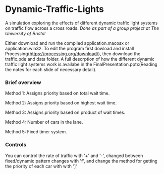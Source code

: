 # Dynamic-Traffic-Lights
A simulation exploring the effects of different dynamic traffic light systems on traffic flow across a cross roads. 
*Done as part of a group project at The University of Bristol*

Either download and run the compiled application.macosx or application.win32. 
To edit the program first dowload and install Processing(https://processing.org/download/), then download the traffic.pde and data folder.
A full descrption of how the different dynamic traffic light systems work is availabe in the FinalPresentation.pptx(Reading the notes for each slide of necessary detail).

### Brief overview

Method 1:
	Assigns priority based on total wait time.

Method 2:
	Assigns priority based on highest wait time.

Method 3:
	Assigns priority based on product of wait times.

Method 4:
	Number of cars in the lane.

Method 5:
	Fixed timer system.

### Controls
You can control the rate of traffic with '+' and '-', changed between fixed/dynamic pattern changes with 'f', and change the method for getting the priority of each car with with ']'

